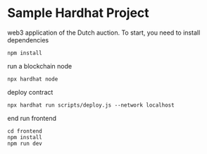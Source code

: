 # Sample Hardhat Project

web3 application of the Dutch auction. To start, you need to install dependencies

```shell
npm install
```

run a blockchain node

```shell
npx hardhat node
```

deploy contract

```shell
npx hardhat run scripts/deploy.js --network localhost
```

end run frontend

```shell
cd frontend
npm install
npm run dev
```
